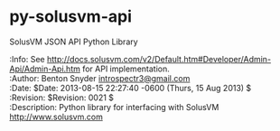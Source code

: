 py-solusvm-api
==============

SolusVM JSON API Python Library<br />

:Info: See <http://docs.solusvm.com/v2/Default.htm#Developer/Admin-Api/Admin-Api.htm> for  API implementation.<br />
:Author: Benton Snyder <introspectr3@gmail.com><br />
:Date: $Date: 2013-08-15 22:27:40 -0600 (Thurs, 15 Aug 2013) $<br />
:Revision: $Revision: 0021 $<br />
:Description: Python library for interfacing with SolusVM <http://www.solusvm.com><br />


